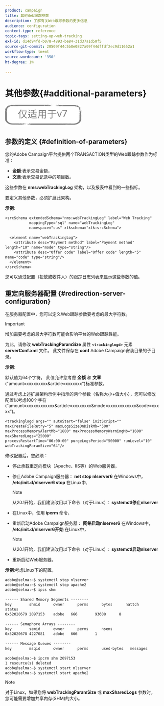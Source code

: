 ```yaml
---
product: campaign
title: 其他Web跟踪参数
description: 了解有关Web跟踪参数的更多信息
audience: configuration
content-type: reference
topic-tags: setting-up-web-tracking
exl-id: d14d94fd-b078-4893-be84-31d37a1d50f5
source-git-commit: 20509f44c5b8e0827a09f44dffdf2ec9d11652a1
workflow-type: tm+mt
source-wordcount: '350'
ht-degree: 1%

---
```


# 其他参数{#additional-parameters}

![](../../assets/v7-only.svg)

## 参数的定义 {#definition-of-parameters}

您的Adobe Campaign平台提供两个TRANSACTION类型的Web跟踪参数作为标准：

* **金额**:表示交易金额，
* **文章**:表示交易记录中的项目数。

这些参数在 **nms:webTrackingLog** 架构，以及报表中看到的一些指标。

要定义其他参数，必须扩展此架构。

**示例**:

```
<srcSchema extendedSchema="nms:webTrackingLog" label="Web Tracking"
           mappingType="sql" name="webTrackingLog" 
           namespace="cus" xtkschema="xtk:srcSchema">

  <element name="webTrackingLog">
    <attribute desc="Payment method" label="Payment method" length="10" name="mode" type="string"/>
    <attribute desc="Offer code" label="Offer code" length="5" name="code" type="string"/>
  </element>
</srcSchema>
```

您可以通过配置（投放或收件人）的跟踪日志列表来显示这些参数的值。

## 重定向服务器配置 {#redirection-server-configuration}

在服务器配置中，您可以定义Web跟踪参数要考虑的最大字符数。

>[!IMPORTANT]
>
>增加需要考虑的最大字符数可能会影响平台的Web跟踪性能。

为此，请修改 **webTrackingParamSize** 属性 **`<trackinglogd>`** 元素 **serverConf.xml** 文件。 此文件保存在 **conf** Adobe Campaign安装目录的子目录。

**示例**:

默认值为64个字符。 此值允许您考虑 **金额** 和 **文章** (&quot;amount=xxxxxxxxx&amp;article=xxxxxxx&quot;)标准参数。

通过考虑上述扩展架构示例中指示的两个参数（名称大小+值大小），您可以修改配置以考虑100个字符(“amount=xxxxxxxxxxxx&amp;article=xxxxxxxx&amp;mode=xxxxxxxxxxxx&amp;code=xxxxx”)。

```
<trackinglogd args="" autoStart="false" initScript="" maxCreateFileRetry="5" maxLogsSizeOnDiskMb="500"
maxProcessMemoryAlertMb="1800" maxProcessMemoryWarningMb="1600" maxSharedLogs="25000"
processRestartTime="06:00:00" purgeLogsPeriod="50000" runLevel="10"
webTrackingParamSize="64"/>
```

修改配置后，您必须：

* 停止承载重定向模块（Apache、IIS等）的Web服务器，
* 停止Adobe Campaign服务器： **net stop nlserver6** 在Windows中， **/etc/init.d/nlserver6 stop** 在Linux中，

   >[!NOTE]
   >
   >从20.1开始，我们建议改用以下命令（对于Linux）： **systemctl停止nlserver**

* 在Linux中，使用 **ipcrm** 命令，
* 重新启动Adobe Campaign服务器： **网络启动nlserver6** 在Windows中， **/etc/init.d/nlserver6开始** 在Linux中，

   >[!NOTE]
   >
   >从20.1开始，我们建议改用以下命令（对于Linux）： **systemctl启动nlserver**

* 重新启动Web服务器。

**示例**:考虑Linux下的配置。

```
adobe@selma:~$ systemctl stop nlserver
adobe@selma:~$ systemctl stop apache2
adobe@selma:~$ ipcs shm

------ Shared Memory Segments --------
key        shmid      owner      perms      bytes      nattch     status      
0x52020679 2097153    adobe   666        93608      8                       

------ Semaphore Arrays --------
key        semid      owner      perms      nsems     
0x52020678 4227081    adobe   666        1         

------ Message Queues --------
key        msqid      owner      perms      used-bytes   messages    

adobe@selma:~$ ipcrm shm 2097153                             
1 resource(s) deleted
adobe@selma:~$ systemctl start nlserver
adobe@selma:~$ systemctl start apache2
```

>[!NOTE]
>
>对于Linux，如果您将 **webTrackingParamSize** 或 **maxSharedLogs** 参数时，您可能需要增加共享内存(SHM)的大小。
